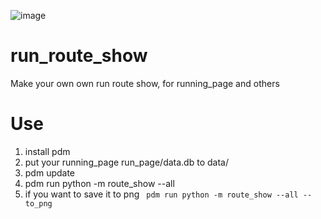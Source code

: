 ![image](https://github.com/user-attachments/assets/285e7866-80dc-4c64-aaa7-cbbd05bf09dd)

# run_route_show
Make your own own run route show, for running_page and others

# Use
1. install pdm
2. put your running_page run_page/data.db to data/
3. pdm update
4. pdm run python -m route_show --all
5. if you want to save it to png ` pdm run python -m route_show --all --to_png`
